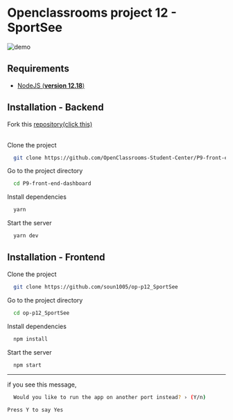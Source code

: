 
# Openclassrooms project 12 - SportSee
![demo](https://user-images.githubusercontent.com/79379473/230331003-cce31960-5ea1-4e55-923c-9817f55024ce.png)
## Requirements

  - [NodeJS (**version 12.18**)](https://nodejs.org/en/)

## Installation - Backend


 Fork this [repository(click this)](https://github.com/OpenClassrooms-Student-Center/P9-front-end-dashboard)

\
Clone the project

```bash
  git clone https://github.com/OpenClassrooms-Student-Center/P9-front-end-dashboard
```

Go to the project directory

```bash
  cd P9-front-end-dashboard
```

Install dependencies

```bash
  yarn
```

Start the server

```bash
  yarn dev
```


## Installation - Frontend

Clone the project

```bash
  git clone https://github.com/soun1005/op-p12_SportSee
```

Go to the project directory

```bash
  cd op-p12_SportSee
```

Install dependencies

```bash
  npm install
```

Start the server

```bash
  npm start
```
---

if you see this message,

```bash
  Would you like to run the app on another port instead? › (Y/n)
```
    Press Y to say Yes

